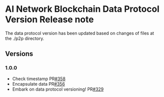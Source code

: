 # AI Network Blockchain Data Protocol Version Release note
The data protocol version has been updated based on changes of files at the ./p2p directory.
## Versions
### 1.0.0
- Check timestamp PR[#358](https://github.com/ainblockchain/ain-blockchain/issues/358)
- Encapsulate data PR[#356](https://github.com/ainblockchain/ain-blockchain/pull/356)
- Embark on data protocol versioning! PR[#329](https://github.com/ainblockchain/ain-blockchain/pull/329)
